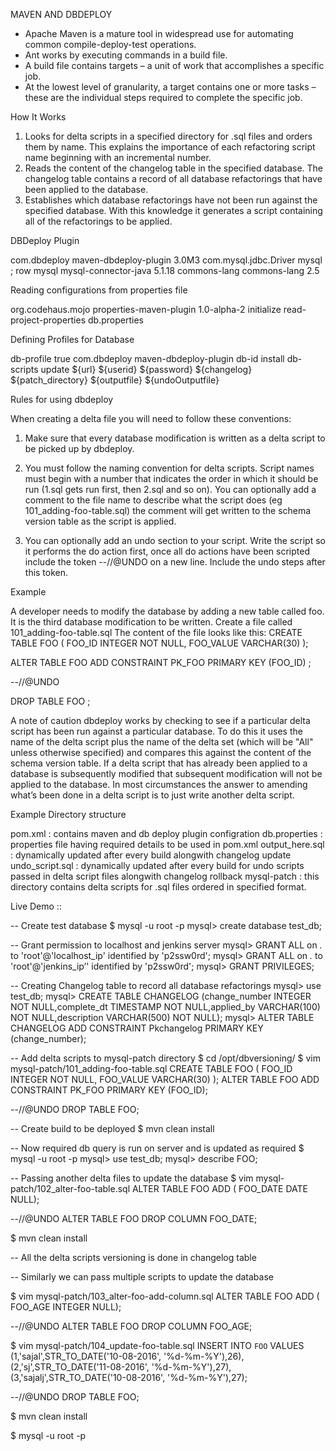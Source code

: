 MAVEN AND DBDEPLOY 
- Apache Maven is a mature tool in widespread use for automating common compile-deploy-test operations. 
- Ant works by executing commands in a build file. 
- A build file contains targets – a unit of work that accomplishes a specific job. 
- At the lowest level of granularity, a target contains one or more tasks – these are the individual steps required to complete the specific job. 


How It Works

1. Looks for delta scripts in a specified directory for .sql files and orders them by name. This explains the importance of each refactoring script name beginning with an incremental number. 
2. Reads the content of the changelog table in the specified database. The changelog table contains a record of all database refactorings that have been applied to the database. 
3. Establishes which database refactorings have not been run against the specified database. With this knowledge it generates a script containing all of the refactorings to be applied. 


DBDeploy Plugin

 <plugin>
                                        <groupId>com.dbdeploy</groupId>
                                        <artifactId>maven-dbdeploy-plugin</artifactId>
                                        <version>3.0M3</version>
                                        <configuration>
                                                <driver>com.mysql.jdbc.Driver</driver>
                                                <dbms>mysql</dbms>
                                                <delimiter>;</delimiter>
                                                <delimiterType>row</delimiterType>
                                        </configuration>
                                        <dependencies>
                                                <dependency>
                                                        <groupId>mysql</groupId>
                                                        <artifactId>mysql-connector-java</artifactId>
                                                        <version>5.1.18</version>
                                                </dependency>
                                                <dependency>
                                                        <groupId>commons-lang</groupId>
                                                        <artifactId>commons-lang</artifactId>
                                                        <version>2.5</version>
                                                </dependency>
                                        </dependencies>
                                </plugin>



Reading configurations from properties file

  <plugin>
            <groupId>org.codehaus.mojo</groupId>
            <artifactId>properties-maven-plugin</artifactId>
            <version>1.0-alpha-2</version>
            <executions>
                        <execution>
                                    <phase>initialize</phase>
                                    <goals>
                                            <goal>read-project-properties</goal>
                                    </goals>
                                    <configuration>
                                                    <files>
                                                            <file>db.properties</file>
                                                    </files>
                                    </configuration>
                        </execution>
            </executions>
</plugin>



Defining Profiles for Database

<profiles>
    <profile>
        <id>db-profile</id>
            <activation>
                    <activeByDefault>true</activeByDefault>
            </activation>
            <build>
                <plugins>
                    <plugin>
                            <groupId>com.dbdeploy</groupId>
                            <artifactId>maven-dbdeploy-plugin</artifactId>
                            <executions>
                                    <execution>
                                            <id>db-id</id>
                                            <phase>install</phase>
                                            <goals>
                                                <goal>db-scripts</goal>
                                                <goal>update</goal>
                                                </goals>
                                                <configuration>
                                                    <url>${url}</url>
                                                    <userid>${userid}</userid>
                                                    <password>${password}</password>
                                                    <changeLogTableName>${changelog}</changeLogTableName>
                                                    <scriptdirectory>${patch_directory}</scriptdirectory>
                                                    <outputfile>${outputfile}</outputfile>
                                                    <undoOutputfile>${undoOutputfile}</undoOutputfile>
                                                </configuration>
                                    </execution>
                            </executions>
                    </plugin>
                </plugins>
            </build>
    </profile>
</profiles>




Rules for using dbdeploy

When creating a delta file you will need to follow these conventions:
1. Make sure that every database modification is written as a delta script to be picked up by dbdeploy.

2. You must follow the naming convention for delta scripts. Script names must begin with a number that indicates the order in which it should be run (1.sql gets run first, then 2.sql and so on). You can optionally add a comment to the file name to describe what the script does (eg 101_adding-foo-table.sql) the comment will get written to the schema version table as the script is applied.

3. You can optionally add an undo section to your script. Write the script so it performs the do action first, once all do actions have been scripted include the token --//@UNDO on a new line. Include the undo steps after this token.



Example

A developer needs to modify the database by adding a new table called foo. It is the third database modification to be written.
Create a file called 101_adding-foo-table.sql
The content of the file looks like this:
CREATE TABLE FOO (
FOO_ID INTEGER NOT NULL,
FOO_VALUE VARCHAR(30)
);

ALTER TABLE FOO ADD CONSTRAINT PK_FOO PRIMARY KEY (FOO_ID)
;

--//@UNDO

DROP TABLE FOO
;


A note of caution
dbdeploy works by checking to see if a particular delta script has been run against a particular database. To do this it uses the name of the delta script plus the name of the delta set (which will be "All" unless otherwise specified) and compares this against the content of the schema version table. If a delta script that has already been applied to a database is subsequently modified that subsequent modification will not be applied to the database.
In most circumstances the answer to amending what’s been done in a delta script is to just write another delta script.


Example Directory structure

pom.xml : contains maven and db deploy plugin configration
db.properties : properties file having required details to be used in pom.xml
output_here.sql : dynamically updated after every build alongwith changelog update
undo_script.sql : dynamically updated after every build for undo scripts passed in delta script files alongwith changelog rollback
mysql-patch : this directory contains delta scripts for .sql files ordered in specified format.


Live Demo ::

-- Create test database
$ mysql -u root -p
mysql> create database test_db;


-- Grant permission to localhost and jenkins server
mysql> GRANT ALL on *.* to 'root'@'localhost_ip' identified by 'p2ssw0rd';
mysql> GRANT ALL on *.* to 'root'@'jenkins_ip’' identified by 'p2ssw0rd';
mysql> GRANT PRIVILEGES;


-- Creating Changelog table to record all database refactorings
mysql> use test_db;
mysql> CREATE TABLE CHANGELOG (change_number INTEGER NOT NULL,complete_dt TIMESTAMP NOT NULL,applied_by VARCHAR(100) NOT NULL,description VARCHAR(500) NOT NULL);
mysql> ALTER TABLE CHANGELOG ADD CONSTRAINT Pkchangelog PRIMARY KEY (change_number);


-- Add delta scripts to mysql-patch directory
$ cd /opt/dbversioning/
$ vim mysql-patch/101_adding-foo-table.sql
CREATE TABLE FOO (
FOO_ID INTEGER NOT NULL,
FOO_VALUE VARCHAR(30)
);
ALTER TABLE FOO ADD CONSTRAINT PK_FOO PRIMARY KEY (FOO_ID);

--//@UNDO
DROP TABLE FOO;


-- Create build to be deployed
$ mvn clean install


-- Now required db query is run on server and is updated as required
$  mysql -u root -p
mysql> use test_db;
mysql> describe FOO;


-- Passing another delta files to update the database
$ vim mysql-patch/102_alter-foo-table.sql
ALTER TABLE FOO ADD (
FOO_DATE DATE NULL);


--//@UNDO
ALTER TABLE FOO DROP COLUMN FOO_DATE;

$ mvn clean install



-- All the delta scripts versioning is done in changelog table

-- Similarly we can pass multiple scripts to update the database

$ vim mysql-patch/103_alter-foo-add-column.sql
ALTER TABLE FOO ADD (
FOO_AGE INTEGER NULL);

--//@UNDO
ALTER TABLE FOO DROP COLUMN FOO_AGE;

$ vim mysql-patch/104_update-foo-table.sql
INSERT INTO `FOO` VALUES (1,'sajal',STR_TO_DATE('10-08-2016', '%d-%m-%Y'),26),(2,'sj',STR_TO_DATE('11-08-2016', '%d-%m-%Y'),27),(3,'sajalj',STR_TO_DATE('10-08-2016', '%d-%m-%Y'),27);

--//@UNDO
DROP TABLE FOO;

$ mvn clean install

$ mysql -u root -p


